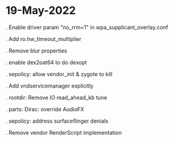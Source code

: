 # 19-May-2022

. Enable driver param "no_rrm=1" in wpa_supplicant_overlay.conf

. Add ro.hw_timeout_multiplier

. Remove blur properties

. enable dex2oat64 to do dexopt

. sepolicy: allow vendor_init & zygote to kill

. Add vndservicemanager explicitly

. rootdir: Remove IO read_ahead_kb tune

. parts: Dirac: override AudioFX

. sepolicy: address surfaceflinger denials

. Remove vendor RenderScript implementation
